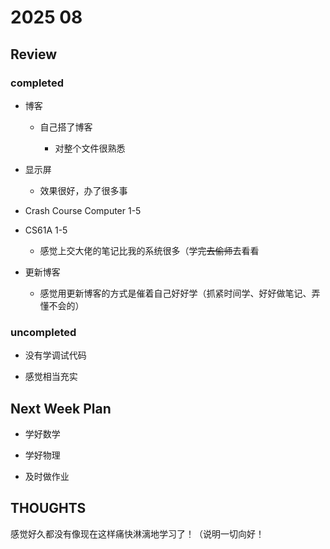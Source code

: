 # 2025 08

## Review

### completed

- 博客

   - 自己搭了博客

      - 对整个文件很熟悉

- 显示屏

   - 效果很好，办了很多事

- Crash Course Computer 1-5

- CS61A 1-5

   - 感觉上交大佬的笔记比我的系统很多（学完~~去偷师~~去看看

- 更新博客

   - 感觉用更新博客的方式是催着自己好好学（抓紧时间学、好好做笔记、弄懂不会的）

### uncompleted

- 没有学调试代码

- 感觉相当充实

## Next Week Plan

- 学好数学

- 学好物理

- 及时做作业

## THOUGHTS

感觉好久都没有像现在这样痛快淋漓地学习了！（说明一切向好！


